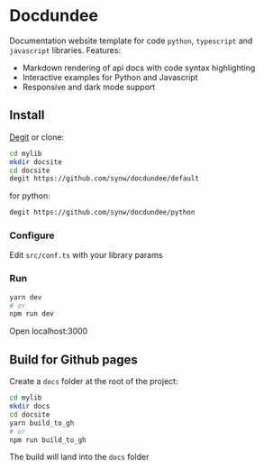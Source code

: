 # Docdundee

Documentation website template for code `python`, `typescript` and `javascript` libraries. Features:

 - Markdown rendering of api docs with code syntax highlighting
 - Interactive examples for Python and Javascript
 - Responsive and dark mode support

 ## Install

[Degit](https://github.com/Rich-Harris/degit) or clone:

 ```bash
cd mylib
mkdir docsite
cd docsite
degit https://github.com/synw/docdundee/default
 ```

for python:

 ```bash
degit https://github.com/synw/docdundee/python
 ```

### Configure

Edit `src/conf.ts` with your library params

### Run

```bash
yarn dev
# or
npm run dev
```

Open localhost:3000

## Build for Github pages

Create a `docs` folder at the root of the project:

```bash
cd mylib
mkdir docs
cd docsite
yarn build_to_gh
# or
npm run build_to_gh
```

The build will land into the `docs` folder


